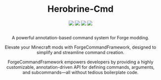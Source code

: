 <div align="center">

# Herobrine-Cmd

<div align="center" >
  <img align="center" src="https://img.shields.io/badge/version-1.0.0 (a409981)-blue">
  <img align="center" src="https://img.shields.io/badge/maintainer-Zeldown-orange">
  <img align="center" src="https://img.shields.io/maintenance/yes/9999">
  <img align="center" src="https://github.com/Zeldown/Herobrine-Cmd/actions/workflows/release.yml/badge.svg">
</div>

<br>

A powerful annotation-based command system for Forge modding.

Elevate your Minecraft mods with ForgeCommandFramework, designed to simplify and streamline command creation.

ForgeCommandFramework empowers developers by providing a highly customizable, annotation-driven API for defining commands, arguments, and subcommands—all without tedious boilerplate code.
